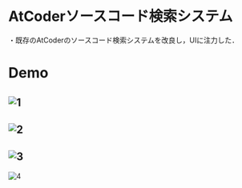 # AtCoderソースコード検索システム
・既存のAtCoderのソースコード検索システムを改良し，UIに注力した．

# Demo
![1](https://user-images.githubusercontent.com/86059523/171788327-c607adbf-7e4e-4cc7-b2a9-0590e2c5208e.png)
---
![2](https://user-images.githubusercontent.com/86059523/171788331-7e162423-8192-44e8-9715-eaf24c4549b2.png)
---
![3](https://user-images.githubusercontent.com/86059523/171788354-2fbe7104-449f-4325-930e-680ae3184a39.png)
---
![4](https://user-images.githubusercontent.com/86059523/171788376-21e24e23-467c-48fb-bc4b-d1ca83aeb7fa.png)
